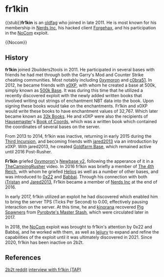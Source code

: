 # fr1kin

{{stub}}**fr1kin** is an [oldfag](https://2b2t.miraheze.org/wiki/oldfag) who joined in late 2011. He is most known for his membership in [Nerds Inc](https://2b2t.miraheze.org/wiki/Nerds_Inc), his hacked client [Forgehax](https://2b2t.miraheze.org/wiki/Cheat_Clients), and his participation in the [NoCom](https://2b2t.miraheze.org/wiki/Nocom) exploit.

{{Nocom}}
## History
**fr1kin** joined 2builders2tools in 2011. He participated in several bases with friends he had met through both the Garry's Mod and Counter Strike cheating communities. Most notably including [0xymoron](https://2b2t.miraheze.org/wiki/0xymoron) and [c0bra51](https://2b2t.miraheze.org/wiki/c0bra51). In 2012, he became friends with [x0XP](https://2b2t.miraheze.org/wiki/x0XP), with whom he created a base at 500k, simply known as [500k Base](https://2b2t.miraheze.org/wiki/500k_Base). It was during this time that he utilized a recently discovered exploit with the newly added written books that involved writing out strings of enchantment NBT data into the book. Upon signing these books would take on the enchantments. Fr1kin and x0XP would write these books to have enchantment values of 32,767. Which later became known as [32k Books](https://2b2t.miraheze.org/wiki/Illegal_items). He and x0XP were also the recipients of [Hausemaster](https://2b2t.miraheze.org/wiki/Hausemaster)'s [Book of Coords](https://2b2t.miraheze.org/wiki/Book_of_Coords), which was a written book which contained the coordinates of several bases on the server.

From 2013 to 2014, fr1kin was inactive, returning in early 2015 during the [Third Incursion](https://2b2t.miraheze.org/wiki/Third_Incursion), and becoming friends with [jared2013](https://2b2t.miraheze.org/wiki/jared2013) via an introduction by x0XP. With jared2013, he created [Goldfarm Base](https://2b2t.miraheze.org/wiki/Goldfarm_Base), which remained active until 2016 Post-Rusher.

**Fr1kin** griefed [0xymoron'](https://2b2t.miraheze.org/wiki/0xymoron)<nowiki/>s [Newbase v2](https://2b2t.miraheze.org/wiki/Newbase_v2), following the apperance of it in a [TheCampingRusher](https://2b2t.miraheze.org/wiki/TheCampingRusher) video. In 2016 fr1kin was briefly a member of [The 4th Reich](https://2b2t.miraheze.org/wiki/The_4th_Reich), with whom he griefed [Helios](https://2b2t.miraheze.org/wiki/Helios) as well as a number of other bases, and was introduced to [0x22](https://2b2t.miraheze.org/wiki/0x22) and [Babbaj](https://2b2t.miraheze.org/wiki/Babbaj). Through his connection with both [iTristan](https://2b2t.miraheze.org/wiki/iTristan) and [Jared2013](https://2b2t.miraheze.org/wiki/Jared2013), Fr1kin became a member of [Nerds Inc](https://2b2t.miraheze.org/wiki/Nerds_Inc) at the end of 2016.

In early 2017, fr1kin utilized an exploit he had discovered which enabled him to bring the server TPS (Ticks Per Second) to 0.00, effectively pausing interaction on the server. At this time, he and [kinorana](https://2b2t.miraheze.org/wiki/kinorana) recovered [Pig Spawners](https://2b2t.miraheze.org/wiki/Illegal_items) from [Pyrobyte's Master Stash](https://2b2t.miraheze.org/wiki/Pyrobyte%27s_Master_Stash), which were circulated later in 2017.

In 2018, the [NoCom](https://2b2t.miraheze.org/wiki/NoCom) exploit was brought to fr1kin's attention by 0x22 and Babbaj, and he worked with them, as well as [leijurv](https://2b2t.miraheze.org/wiki/leijurv) to expand and refine the capabilities of the exploit until it was ultimately discovered in 2021. Since 2020, fr1kin has been inactive on 2b2t.
## References
[2b2t reddit](https://web.archive.org/web/20161119073717/https://www.reddit.com/r/2b2t/|old)
[interview with fr1kin (TAP)](https://www.youtube.com/watch?v=0SxXS2S8mwM&t=77s|)